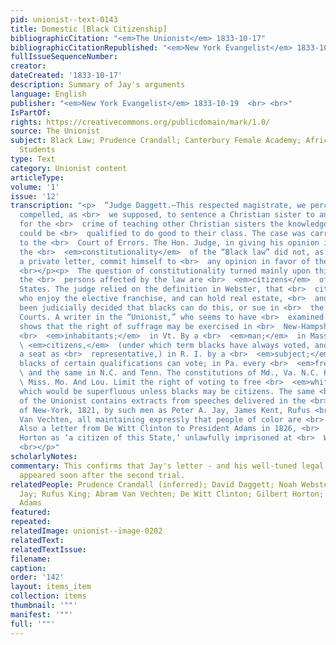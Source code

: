 ```yaml
---
pid: unionist--text-0143
title: Domestic [Black Citizenship]
bibliographicCitation: "<em>The Unionist</em> 1833-10-17"
bibliographicCitationRepublished: "<em>New York Evangelist</em> 1833-10-19  <br> <br>"
fullIssueSequenceNumber: 
creator: 
dateCreated: '1833-10-17'
description: Summary of Jay's arguments
language: English
publisher: "<em>New York Evangelist</em> 1833-10-19  <br> <br>"
IsPartOf: 
rights: https://creativecommons.org/publicdomain/mark/1.0/
source: The Unionist
subject: Black Law; Prudence Crandall; Canterbury Female Academy; African-American
  Students
type: Text
category: Unionist content
articleType: 
volume: '1'
issue: '12'
transcription: "<p>  “Judge Daggett.—This respected magistrate, we perceive, was not
  compelled, as <br>  we supposed, to sentence a Christian sister to an infamous punishment
  for the <br>  crime of teaching other Christian sisters the knowledge by which they
  could be <br>  qualified to do good to their class. The case was carried directly
  to the <br>  Court of Errors. The Hon. Judge, in giving his opinion in favor of
  the <br>  <em>constitutionality</em>  of the “Black law” did not, as we learn by
  a private letter, commit himself to <br>  any opinion in favor of the law itself.
  <br></p><p>  The question of constitutionality turned mainly upon this point, whether
  the <br>  persons affected by the law are <br>  <em>citizens</em>  of the United
  States. The judge relied on the definition in Webster, that <br>  citizens are those
  who enjoy the elective franchise, and can hold real estate, <br>  and it has never
  been judicially decided that blacks can do this, or sue in <br>  the United States
  Courts. A writer in the “Unionist,” who seems to have <br>  examined the subject,
  shows that the right of suffrage may be exercised in <br>  New-Hampshire by male
  <br>  <em>inhabitants;</em>  in Vt. By a <br>  <em>man;</em>  in Mass. By male <br>
  \ <em>citizens,</em>  (under which term blacks have always voted, and one has held
  a seat as <br>  representative,) in R. I. by a <br>  <em>subject;</em>  in N.Y.
  blacks of certain qualifications can vote; in Pa. every <br>  <em>freeman,</em>
  \ and the same in N.C. and Tenn. The constitutions of Md., Va. N.C. Ky. Ala. <br>
  \ Miss. Mo. And Lou. Limit the right of voting to free <br>  <em>white</em>  citizens,
  which would be superfluous unless blacks may be citizens. The same <br>  number
  of the Unionist contains extracts from speeches delivered in the <br>  convention
  of New-York, 1821, by such men as Peter A. Jay, James Kent, Rufus <br>  King, Abraham
  Van Vechten, all maintaining expressly that people of color are <br>  citizens.
  Also a letter from De Witt Clinton to President Adams in 1826, <br>  claiming Gilbert
  Horton as ‘a citizen of this State,’ unlawfully imprisoned at <br>  Washington.”
  <br></p>"
scholarlyNotes: 
commentary: This confirms that Jay's letter - and his well-tuned legal arguments -
  appeared soon after the second trial.
relatedPeople: Prudence Crandall (inferred); David Daggett; Noah Webster; Peter A.
  Jay; Rufus King; Abram Van Vechten; De Witt Clinton; Gilbert Horton; John Quincy
  Adams
featured: 
repeated: 
relatedImage: unionist--image-0202
relatedText: 
relatedTextIssue: 
filename: 
caption: 
order: '142'
layout: items_item
collection: items
thumbnail: '""'
manifest: '""'
full: '""'
---
```

